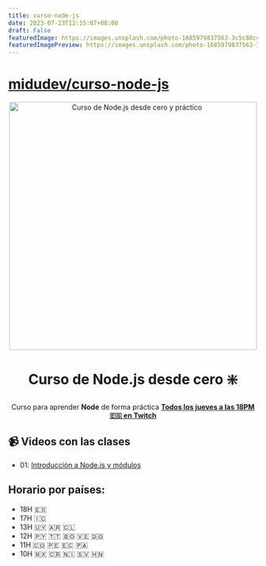 ```yaml
---
title: curso-node-js
date: 2023-07-23T12:15:07+08:00
draft: False
featuredImage: https://images.unsplash.com/photo-1685979837563-3c5c88ccc48f?ixid=M3w0NjAwMjJ8MHwxfHJhbmRvbXx8fHx8fHx8fDE2OTAwODU2NjR8&ixlib=rb-4.0.3
featuredImagePreview: https://images.unsplash.com/photo-1685979837563-3c5c88ccc48f?ixid=M3w0NjAwMjJ8MHwxfHJhbmRvbXx8fHx8fHx8fDE2OTAwODU2NjR8&ixlib=rb-4.0.3
---
```


# [midudev/curso-node-js](https://github.com/midudev/curso-node-js)

<div align="center">

<img alt="Curso de Node.js desde cero y práctico" src="https://github-production-user-asset-6210df.s3.amazonaws.com/1561955/254806429-8ff74316-d49e-4358-8b1e-07d7b5a64ed4.jpeg" width="500">

# Curso de Node.js desde cero ❇️

Curso para aprender **Node** de forma práctica
**[Todos los jueves a las 18PM 🇪🇸 en Twitch](https://twitch.tv/midudev)**
</div>

## 📹 Videos con las clases

- 01: [Introducción a Node.js y módulos](https://www.twitch.tv/videos/1876988801)

## Horario por países:

- 18H 🇪🇸
- 17H 🇮🇨
- 13H 🇺🇾 🇦🇷 🇨🇱
- 12H 🇵🇾 🇹🇹 🇧🇴 🇻🇪 🇩🇴
- 11H 🇨🇴 🇵🇪 🇪🇨 🇵🇦
- 10H 🇲🇽 🇨🇷 🇳🇮 🇸🇻 🇭🇳
